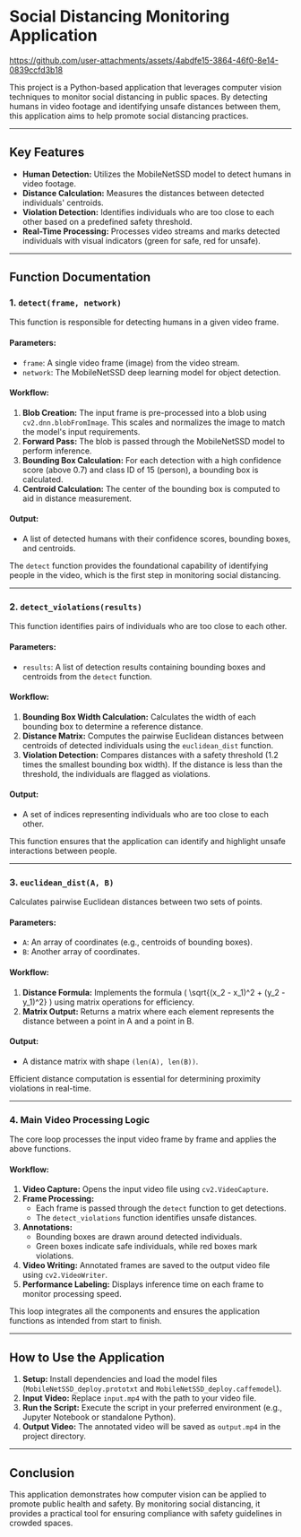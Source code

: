 # Social Distancing Monitoring Application

https://github.com/user-attachments/assets/4abdfe15-3864-46f0-8e14-0839ccfd3b18

This project is a Python-based application that leverages computer vision techniques to monitor social distancing in public spaces. By detecting humans in video footage and identifying unsafe distances between them, this application aims to help promote social distancing practices.

---

## Key Features
- **Human Detection:** Utilizes the MobileNetSSD model to detect humans in video footage.
- **Distance Calculation:** Measures the distances between detected individuals' centroids.
- **Violation Detection:** Identifies individuals who are too close to each other based on a predefined safety threshold.
- **Real-Time Processing:** Processes video streams and marks detected individuals with visual indicators (green for safe, red for unsafe).

---

## Function Documentation

### 1. **`detect(frame, network)`**
This function is responsible for detecting humans in a given video frame.

#### Parameters:
- `frame`: A single video frame (image) from the video stream.
- `network`: The MobileNetSSD deep learning model for object detection.

#### Workflow:
1. **Blob Creation:** The input frame is pre-processed into a blob using `cv2.dnn.blobFromImage`. This scales and normalizes the image to match the model's input requirements.
2. **Forward Pass:** The blob is passed through the MobileNetSSD model to perform inference.
3. **Bounding Box Calculation:** For each detection with a high confidence score (above 0.7) and class ID of 15 (person), a bounding box is calculated.
4. **Centroid Calculation:** The center of the bounding box is computed to aid in distance measurement.

#### Output:
- A list of detected humans with their confidence scores, bounding boxes, and centroids.

The `detect` function provides the foundational capability of identifying people in the video, which is the first step in monitoring social distancing.

---

### 2. **`detect_violations(results)`**
This function identifies pairs of individuals who are too close to each other.

#### Parameters:
- `results`: A list of detection results containing bounding boxes and centroids from the `detect` function.

#### Workflow:
1. **Bounding Box Width Calculation:** Calculates the width of each bounding box to determine a reference distance.
2. **Distance Matrix:** Computes the pairwise Euclidean distances between centroids of detected individuals using the `euclidean_dist` function.
3. **Violation Detection:** Compares distances with a safety threshold (1.2 times the smallest bounding box width). If the distance is less than the threshold, the individuals are flagged as violations.

#### Output:
- A set of indices representing individuals who are too close to each other.

This function ensures that the application can identify and highlight unsafe interactions between people.

---

### 3. **`euclidean_dist(A, B)`**
Calculates pairwise Euclidean distances between two sets of points.

#### Parameters:
- `A`: An array of coordinates (e.g., centroids of bounding boxes).
- `B`: Another array of coordinates.

#### Workflow:
1. **Distance Formula:** Implements the formula \( \sqrt{(x_2 - x_1)^2 + (y_2 - y_1)^2} \) using matrix operations for efficiency.
2. **Matrix Output:** Returns a matrix where each element represents the distance between a point in A and a point in B.

#### Output:
- A distance matrix with shape `(len(A), len(B))`.

Efficient distance computation is essential for determining proximity violations in real-time.

---

### 4. **Main Video Processing Logic**
The core loop processes the input video frame by frame and applies the above functions.

#### Workflow:
1. **Video Capture:** Opens the input video file using `cv2.VideoCapture`.
2. **Frame Processing:**
   - Each frame is passed through the `detect` function to get detections.
   - The `detect_violations` function identifies unsafe distances.
3. **Annotations:**
   - Bounding boxes are drawn around detected individuals.
   - Green boxes indicate safe individuals, while red boxes mark violations.
4. **Video Writing:** Annotated frames are saved to the output video file using `cv2.VideoWriter`.
5. **Performance Labeling:** Displays inference time on each frame to monitor processing speed.

This loop integrates all the components and ensures the application functions as intended from start to finish.

---


## How to Use the Application
1. **Setup:** Install dependencies and load the model files (`MobileNetSSD_deploy.prototxt` and `MobileNetSSD_deploy.caffemodel`).
2. **Input Video:** Replace `input.mp4` with the path to your video file.
3. **Run the Script:** Execute the script in your preferred environment (e.g., Jupyter Notebook or standalone Python).
4. **Output Video:** The annotated video will be saved as `output.mp4` in the project directory.

---

## Conclusion
This application demonstrates how computer vision can be applied to promote public health and safety. By monitoring social distancing, it provides a practical tool for ensuring compliance with safety guidelines in crowded spaces.

